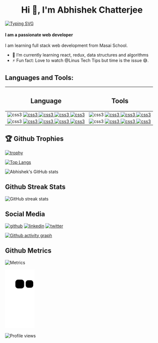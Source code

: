 <h1 align="center">Hi 👋, I'm Abhishek Chatterjee</h1>

[![Typing SVG](https://readme-typing-svg.demolab.com?font=Fira+Code&size=45&pause=1200&color=F75C7E&center=true&vCenter=true&width=1200&lines=Hi+there+%F0%9F%91%8B%2C;My+name+is+Abhishek+Chatterjee++%F0%9F%91%A8%E2%80%8D%F0%9F%92%BB;I+am+a+web+developer;Always+curious+to+learn+new+things;And+implement+them+%F0%9F%98%87)](https://git.io/typing-svg)
#### I am a passionate web developer
I am learning full stack web development from Masai School.

- 🌱 I’m currently learning react, redux, data structures and algorithms  
- ⚡ Fun fact: Love to watch @Linus Tech Tips but time is the issue 😅. 


<h2 align="left">Languages and Tools:</h2>

|<h2> Language</h2> | <h2>Tools</h2> |
|---|---|
| <img src="https://chiranjeev-thapliyal.vercel.app/svg/html-5.svg" alt="css3" width="80" height="80"/> </a> <a href="https://www.cypress.io" target="_blank" rel="noreferrer">  <img src="https://chiranjeev-thapliyal.vercel.app/svg/css3.svg" alt="css3" width="80" height="80"/> </a> <a href="https://www.cypress.io" target="_blank" rel="noreferrer">  <img src="https://chiranjeev-thapliyal.vercel.app/svg/javascript.svg" alt="css3" width="80" height="80"/> </a> <a href="https://www.cypress.io" target="_blank" rel="noreferrer"> <img src="https://velvety-croquembouche-9aebc1.netlify.app/static/media/typescript.f66836b8.svg" alt="css3" width="80" height="80"/> </a> <a href="https://www.cypress.io" target="_blank" rel="noreferrer">  <img src="https://chiranjeev-thapliyal.vercel.app/svg/reactjs.svg" alt="css3" width="80" height="80"/> </a> <a href="https://www.cypress.io" target="_blank" rel="noreferrer"> |  <img src="https://chiranjeev-thapliyal.vercel.app/svg/git.svg" alt="css3" width="80" height="80"/> </a> <a href="https://www.cypress.io" target="_blank" rel="noreferrer">  <img src="https://cdn-icons-png.flaticon.com/512/25/25231.png" alt="css3" width="80" height="80"/> </a> <a href="https://www.cypress.io" target="_blank" rel="noreferrer">  <img src="https://cdn.iconscout.com/icon/free/png-256/npm-3521612-2945056.png" alt="css3" width="80" height="80"/> </a> <a href="https://www.cypress.io" target="_blank" rel="noreferrer"> <img src="https://abhishek1337chatterjee.github.io/static/media/cypress.d77f8449ebe8b2bcfa8d.png" alt="css3" width="80" height="80"/> </a> <a href="https://www.cypress.io" target="_blank" rel="noreferrer">    |
| <img src="https://www.vectorlogo.zone/logos/firebase/firebase-icon.svg" alt="css3" width="80" height="80"/> </a> <a href="https://www.cypress.io" target="_blank" rel="noreferrer">  <img src="https://chiranjeev-thapliyal.vercel.app/svg/redux.svg" alt="css3" width="80" height="80"/> </a> <a href="https://www.cypress.io" target="_blank" rel="noreferrer">  <img src="https://chiranjeev-thapliyal.vercel.app/svg/nodejs.svg" alt="css3" width="80" height="80"/> </a> <a href="https://www.cypress.io" target="_blank" rel="noreferrer"> <img src="https://chiranjeev-thapliyal.vercel.app/svg/mongodb.svg" alt="css3" width="80" height="80"/> </a> <a href="https://www.cypress.io" target="_blank" rel="noreferrer">  <img src="https://abhishek1337chatterjee.github.io/static/media/express.c1af1dd1c23d9e6dc11d.png" alt="css3" width="80" height="80"/> </a> <a href="https://www.cypress.io" target="_blank" rel="noreferrer"> |   <img src="https://www.datocms-assets.com/35255/1665957463-sponsor-logo-vercel.png" alt="css3" width="80" height="80"/> </a> <a href="https://www.cypress.io" target="_blank" rel="noreferrer">  <img src="https://upload.wikimedia.org/wikipedia/commons/a/ab/Swagger-logo.png" alt="css3" width="80" height="80"/> </a> <a href="https://www.cypress.io" target="_blank" rel="noreferrer">  <img src="https://avatars.githubusercontent.com/u/77067997?s=200&v=4" alt="css3" width="80" height="80"/> </a> <a href="https://www.cypress.io" target="_blank" rel="noreferrer"> <img src="https://upload.wikimedia.org/wikipedia/commons/thumb/9/9a/Visual_Studio_Code_1.35_icon.svg/2048px-Visual_Studio_Code_1.35_icon.svg.png" alt="css3" width="80" height="80"/> </a> <a href="https://www.cypress.io" target="_blank" rel="noreferrer">     |






<h2 align="left">🏆 Github Trophies</h2>


[![trophy](https://github-profile-trophy.vercel.app/?username=abhishek1337chatterjee&theme=radical&margin-w=85&margin-h=85)](https://github.com/ryo-ma/github-profile-trophy)


[![Top Langs](https://github-readme-stats-sigma-five.vercel.app/api/top-langs/?username=abhishek1337chatterjee&theme=radical&layout=compact)](https://github.com/anuraghazra/github-readme-stats)

![Abhishek's GitHub stats](https://github-readme-stats-sigma-five.vercel.app/api?username=abhishek1337chatterjee&show_icons=true&theme=radical)  

<h2 align="left">Github Streak Stats</h2>

![GitHub streak stats](https://streak-stats.demolab.com/?user=abhishek1337chatterjee&theme=radical) 


<h2 align="left">Social Media </h2>


[<img src='https://raw.githubusercontent.com/gauravghongde/social-icons/9d939e1c5b7ea4a24ac39c3e4631970c0aa1b920/SVG/White/Github_white.svg' alt='github' height='40' width='60'>](https://github.com/abhishek1337chatterjee)  [<img src='https://raw.githubusercontent.com/gauravghongde/social-icons/9d939e1c5b7ea4a24ac39c3e4631970c0aa1b920/SVG/White/LinkedIN_white.svg' alt='linkedin' height='40' width='60'>](https://www.linkedin.com/in/abhishekchatterjee-saheb1337/)  [<img src='https://raw.githubusercontent.com/gauravghongde/social-icons/9d939e1c5b7ea4a24ac39c3e4631970c0aa1b920/SVG/White/Twitter_white.svg' alt='twitter' height='40' width='60'>](https://twitter.com/saheb1337) 

[![Github activity graph](https://github-readme-activity-graph.cyclic.app/graph?username=abhishek1337chatterjee&theme=rogue)](https://github.com/ashutosh00710/github-readme-activity-graph)

<h2 align="left">Github Metrics </h2>


![Metrics](https://metrics.lecoq.io/abhishek1337chatterjee?template=classic&base.indepth=true&isocalendar=1&people=1&achievements=1&fortune=1&base=header%2C%20activity%2C%20community%2C%20repositories%2C%20metadata&base.indepth=true&base.hireable=false&base.skip=false&isocalendar=false&isocalendar.duration=full-year&people=false&people.limit=31&people.identicons=false&people.identicons.hide=false&people.size=53&people.types=followers%2C%20following&people.shuffle=false&achievements=false&achievements.threshold=C&achievements.secrets=true&achievements.display=detailed&achievements.limit=0&fortune=false&config.timezone=Asia%2FCalcutta&config.octicon=true&config.display=large)



![snake gif](https://github.com/abhishek1337chatterjee/abhishek1337chatterjee/blob/output/github-contribution-grid-snake.svg) 



![Profile views](https://gpvc.arturio.dev/abhishek1337chatterjee) 

 
